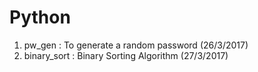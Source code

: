 # Python

1. pw_gen : To generate a random password (26/3/2017)
2. binary_sort : Binary Sorting Algorithm (27/3/2017)
